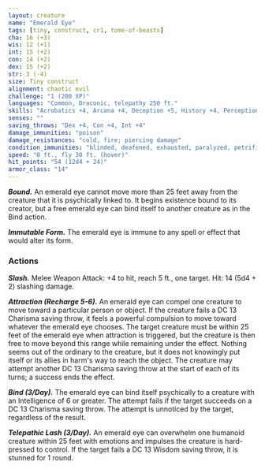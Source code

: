 ```yaml
---
layout: creature
name: "Emerald Eye"
tags: [tiny, construct, cr1, tome-of-beasts]
cha: 16 (+3)
wis: 12 (+1)
int: 15 (+2)
con: 14 (+2)
dex: 15 (+2)
str: 3 (-4)
size: Tiny construct
alignment: chaotic evil
challenge: "1 (200 XP)"
languages: "Common, Draconic, telepathy 250 ft."
skills: "Acrobatics +4, Arcana +4, Deception +5, History +4, Perception +3, Persuasion +5, Religion +4"
senses: ""
saving_throws: "Dex +4, Con +4, Int +4"
damage_immunities: "poison"
damage_resistances: "cold, fire; piercing damage"
condition_immunities: "blinded, deafened, exhausted, paralyzed, petrified, poisoned, prone, unconscious"
speed: "0 ft., fly 30 ft. (hover)"
hit_points: "54 (12d4 + 24)"
armor_class: "14"
---
```


***Bound.*** An emerald eye cannot move more than 25 feet away from the creature that it is psychically linked to. It begins existence bound to its creator, but a free emerald eye can bind itself to another creature as in the Bind action.

***Immutable Form.*** The emerald eye is immune to any spell or effect that would alter its form.

### Actions

***Slash.*** Melee Weapon Attack: +4 to hit, reach 5 ft., one target. Hit: 14 (5d4 + 2) slashing damage.

***Attraction (Recharge 5-6).*** An emerald eye can compel one creature to move toward a particular person or object. If the creature fails a DC 13 Charisma saving throw, it feels a powerful compulsion to move toward whatever the emerald eye chooses. The target creature must be within 25 feet of the emerald eye when attraction is triggered, but the creature is then free to move beyond this range while remaining under the effect. Nothing seems out of the ordinary to the creature, but it does not knowingly put itself or its allies in harm's way to reach the object. The creature may attempt another DC 13 Charisma saving throw at the start of each of its turns; a success ends the effect.

***Bind (3/Day).*** The emerald eye can bind itself psychically to a creature with an Intelligence of 6 or greater. The attempt fails if the target succeeds on a DC 13 Charisma saving throw. The attempt is unnoticed by the target, regardless of the result.

***Telepathic Lash (3/Day).*** An emerald eye can overwhelm one humanoid creature within 25 feet with emotions and impulses the creature is hard-pressed to control. If the target fails a DC 13 Wisdom saving throw, it is stunned for 1 round.

